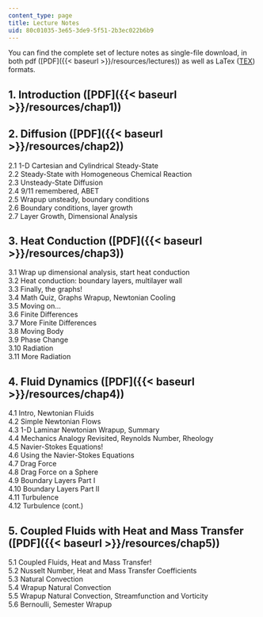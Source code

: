 ```yaml
---
content_type: page
title: Lecture Notes
uid: 80c01035-3e65-3de9-5f51-2b3ec022b6b9
---
```


You can find the complete set of lecture notes as single-file download, in both pdf ([PDF]({{< baseurl >}}/resources/lectures)) as well as LaTex ([TEX](/courses/materials-science-and-engineering/3-185-transport-phenomena-in-materials-engineering-fall-2003/lecture-notes/lectures.tex)) formats.

1\. Introduction ([PDF]({{< baseurl >}}/resources/chap1))
---------------------------------------------------------

2\. Diffusion ([PDF]({{< baseurl >}}/resources/chap2))
------------------------------------------------------

2.1 1-D Cartesian and Cylindrical Steady-State  
2.2 Steady-State with Homogeneous Chemical Reaction  
2.3 Unsteady-State Diffusion  
2.4 9/11 remembered, ABET  
2.5 Wrapup unsteady, boundary conditions  
2.6 Boundary conditions, layer growth  
2.7 Layer Growth, Dimensional Analysis

3\. Heat Conduction ([PDF]({{< baseurl >}}/resources/chap3))
------------------------------------------------------------

3.1 Wrap up dimensional analysis, start heat conduction  
3.2 Heat conduction: boundary layers, multilayer wall  
3.3 Finally, the graphs!  
3.4 Math Quiz, Graphs Wrapup, Newtonian Cooling  
3.5 Moving on...  
3.6 Finite Differences  
3.7 More Finite Differences  
3.8 Moving Body  
3.9 Phase Change  
3.10 Radiation  
3.11 More Radiation

4\. Fluid Dynamics ([PDF]({{< baseurl >}}/resources/chap4))
-----------------------------------------------------------

4.1 Intro, Newtonian Fluids  
4.2 Simple Newtonian Flows  
4.3 1-D Laminar Newtonian Wrapup, Summary  
4.4 Mechanics Analogy Revisited, Reynolds Number, Rheology  
4.5 Navier-Stokes Equations!  
4.6 Using the Navier-Stokes Equations  
4.7 Drag Force  
4.8 Drag Force on a Sphere  
4.9 Boundary Layers Part I  
4.10 Boundary Layers Part II  
4.11 Turbulence  
4.12 Turbulence (cont.)

5\. Coupled Fluids with Heat and Mass Transfer ([PDF]({{< baseurl >}}/resources/chap5))
---------------------------------------------------------------------------------------

5.1 Coupled Fluids, Heat and Mass Transfer!  
5.2 Nusselt Number, Heat and Mass Transfer Coefficients  
5.3 Natural Convection  
5.4 Wrapup Natural Convection  
5.5 Wrapup Natural Convection, Streamfunction and Vorticity  
5.6 Bernoulli, Semester Wrapup